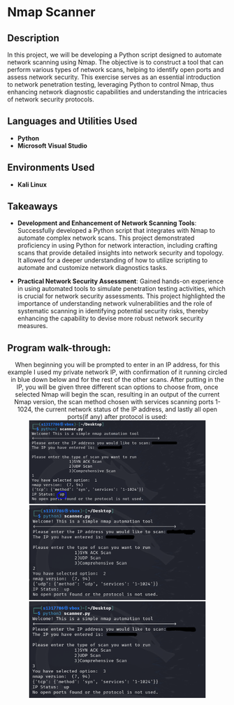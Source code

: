 <h1>Nmap Scanner</h1>


<h2>Description</h2>
In this project, we will be developing a Python script designed to automate network scanning using Nmap. The objective is to construct a tool that can perform various types of network scans, helping to identify open ports and assess network security. This exercise serves as an essential introduction to network penetration testing, leveraging Python to control Nmap, thus enhancing network diagnostic capabilities and understanding the intricacies of network security protocols. <br />


<h2>Languages and Utilities Used</h2>

- <b>Python</b>
- <b>Microsoft Visual Studio</b> 

<h2>Environments Used </h2>

- <b>Kali Linux</b> 

<h2>Takeaways</h2>

- <b>Development and Enhancement of Network Scanning Tools</b>: Successfully developed a Python script that integrates with Nmap to automate complex network scans. This project demonstrated proficiency in using Python for network interaction, including crafting scans that provide detailed insights into network security and topology. It allowed for a deeper understanding of how to utilize scripting to automate and customize network diagnostics tasks.

- <b>Practical Network Security Assessment</b>: Gained hands-on experience in using automated tools to simulate penetration testing activities, which is crucial for network security assessments. This project highlighted the importance of understanding network vulnerabilities and the role of systematic scanning in identifying potential security risks, thereby enhancing the capability to devise more robust network security measures.


<h2>Program walk-through:</h2>

<p align="center">
When beginning you will be prompted to enter in an IP address, for this example I used my private network IP, with confirmation of it running circled in blue down below and for the rest of the other scans. After putting in the IP, you will be given three different scan options to choose from, once selected Nmap will begin the scan, resulting in an output of the current Nmap version, the scan method chosen with services scanning ports 1-1024, the current network status of the IP address, and lastly all open ports(if any) after protocol is used: <br/>
<img src="syn ack scan.PNG" height="80%" width="80%" alt="Disk Sanitization Steps"/>
<img src="udp scan.PNG" height="80%" width="80%" alt="Disk Sanitization Steps"/>
<img src="comprehensive scan.PNG" height="80%" width="80%" alt="Disk Sanitization Steps"/>
<br />









</p>


<!--
 ```diff
- text in red
+ text in green
! text in orange
# text in gray
@@ text in purple (and bold)@@
```
--!>
